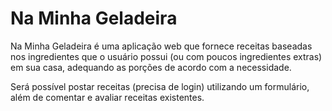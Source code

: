 # Na Minha Geladeira

Na Minha Geladeira é uma aplicação web que fornece receitas baseadas nos ingredientes que o usuário possui (ou com poucos ingredientes extras) em sua casa, adequando as porções de acordo com a necessidade.

Será possível postar receitas (precisa de login) utilizando um formulário, além de comentar e avaliar receitas existentes. 
